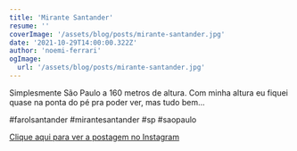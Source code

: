 ```yaml
---
title: 'Mirante Santander'
resume: ''
coverImage: '/assets/blog/posts/mirante-santander.jpg'
date: '2021-10-29T14:00:00.322Z'
author: 'noemi-ferrari'
ogImage:
  url: '/assets/blog/posts/mirante-santander.jpg'
---
```


Simplesmente São Paulo a 160 metros de altura.
Com minha altura eu fiquei quase na ponta do pé pra poder ver, mas tudo bem...

#farolsantander #mirantesantander #sp #saopaulo

[Clique aqui para ver a postagem no Instagram](https://www.instagram.com/p/CVntGuTvNLR/)